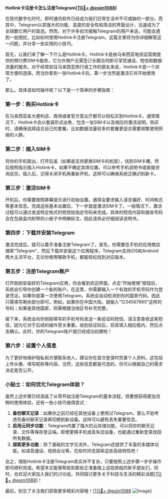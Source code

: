 **Hotlink卡注册卡怎么注册Telegram[[TG💪+ @esim1088](https://t.me/s/esim1088)]**

在现代数字化时代，即时通讯软件已经成为我们日常生活中不可或缺的一部分。而其中，Telegram以其强大的功能、高度的安全性和简洁的界面设计，迅速成为了全球数亿用户的首选。然而，对于许多初次接触Telegram的用户来说，可能会遇到一些困扰，比如如何使用Hotlink卡注册Telegram。这篇文章将为你详细解答这一问题，并分享一些实用的小技巧。

首先，让我们来了解一下什么是Hotlink卡。Hotlink卡是由马来西亚电信运营商提供的预付费SIM卡服务，它允许用户无需签订长期合同即可享受通话、短信和数据流量的服务。对于经常前往马来西亚旅行或工作的朋友来说，Hotlink卡是一个非常方便的选择。而当你拿到一张Hotlink卡后，第一步当然是激活它并开始使用了。

那么，具体该如何操作呢？以下是一个简单的步骤指南：

### 第一步：购买Hotlink卡

在马来西亚各大便利店、商场或者官方营业厅都可以轻松买到Hotlink卡。通常情况下，Hotlink卡会以套装形式出售，包含一张SIM卡以及相应的激活说明。购买时，请确保选择适合自己的套餐，比如数据流量较多的套餐更适合需要频繁使用网络的人群。

### 第二步：插入SIM卡

将你的手机取出，打开后盖（如果是支持更换SIM卡的机型），找到SIM卡槽，然后按照指示插入Hotlink卡。如果不确定具体位置，可以参考手机说明书或直接咨询店员。插入后，记得关闭手机再重新开机，这样可以确保系统正确识别新卡。

### 第三步：激活SIM卡

开机后，你需要按照屏幕提示进行初始设置。通常会要求输入语言偏好、时间格式等基本信息。完成这些基本设置后，下一步就是激活SIM卡了。一般情况下，激活过程可以通过发送特定格式的短信给指定号码来完成。具体的短信内容和接收号码会在包装盒内附带的小册子中明确标注，因此请务必仔细阅读说明书。

### 第四步：下载并安装Telegram

激活完成后，就可以着手准备注册Telegram了。首先，你需要在手机的应用商店搜索“Telegram”，然后下载并安装这个应用程序。Telegram支持iOS和Android两大主流平台，无论你使用哪款手机，都能轻松找到对应版本。

### 第五步：注册Telegram账户

打开刚刚安装好的Telegram应用，你会看到欢迎界面。点击“开始使用”按钮后，系统会引导你创建一个新的账户。在这里，你需要输入一个有效的手机号码作为登录凭证。如果你是第一次使用Telegram，系统会自动检测到你的国家代码，因此只需填写剩余部分即可。例如，如果你在中国大陆，就输入“1234567890”这样的号码；如果是其他国家，则需根据当地区号补充完整。

接下来，系统会向你刚刚填写的手机号码发送一条验证码短信。请注意查收这条短信，因为它对于后续的操作至关重要。收到验证码后，将其填入相应框内，然后点击确认。此时，你的Telegram账户就已经成功创建啦！

### 第六步：设置个人信息

为了更好地保护隐私和方便联系他人，建议你在首次登录时完善个人资料。这包括上传头像、填写昵称等内容。当然，这些信息都是可选的，你可以根据自己的需求决定是否公开。

### 小贴士：如何优化Telegram体验？

虽然上述步骤已经涵盖了从零开始注册Telegram的基本流程，但要想获得更加流畅的使用体验，还有一些小技巧值得尝试：

1. **备份聊天记录**：如果你之前已经在其他设备上使用过Telegram，那么不妨考虑先备份聊天记录再切换到新设备。这样可以避免丢失重要信息。
2. **启用云同步功能**：Telegram内置了强大的云存储功能，可以将你的聊天记录、文件等保存至云端。即使更换手机或丢失旧设备，也能通过重新登录找回所有数据。
3. **探索更多功能**：除了基础的文字交流外，Telegram还提供了丰富的多媒体功能，如语音通话、视频会议等。花些时间去探索这些高级特性吧！

总之，借助Hotlink卡注册Telegram其实并不复杂，只要按照上述步骤一步步操作即可顺利完成。希望本文能够帮助到那些正准备踏上这段旅程的新手朋友们。同时，也欢迎大家加入我们的讨论组，共同探讨更多关于科技与生活的精彩话题[[TG💪+ @esim1088](https://t.me/s/esim1088)]！

最后，别忘了关注我们获取更多精彩内容哦！[[TG💪+ @esim1088](https://t.me/s/esim1088) ![Image](https://i.postimg.cc/4NQfJmqS/Snipaste-2025-05-13-00-14-12.png)]